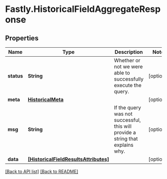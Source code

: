 # Fastly.HistoricalFieldAggregateResponse

## Properties

Name | Type | Description | Notes
------------ | ------------- | ------------- | -------------
**status** | **String** | Whether or not we were able to successfully execute the query. | [optional] 
**meta** | [**HistoricalMeta**](HistoricalMeta.md) |  | [optional] 
**msg** | **String** | If the query was not successful, this will provide a string that explains why. | [optional] 
**data** | [**[HistoricalFieldResultsAttributes]**](HistoricalFieldResultsAttributes.md) |  | [optional] 


[[Back to API list]](../../README.md#endpoints) [[Back to README]](../../README.md)
